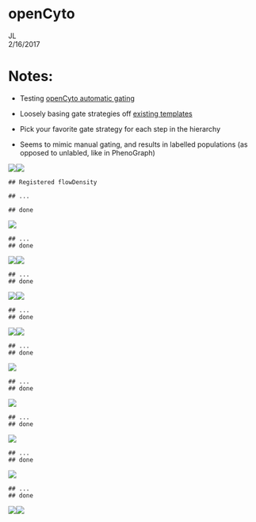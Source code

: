 # openCyto
JL  
2/16/2017  

# Notes:

- Testing [openCyto automatic gating](http://journals.plos.org/ploscompbiol/article?id=10.1371/journal.pcbi.1003806)

- Loosely basing gate strategies off [existing templates](https://www.ncbi.nlm.nih.gov/pmc/articles/PMC4748244/)

- Pick your favorite gate strategy for each step in the hierarchy 

- Seems to  mimic manual gating, and results in labelled populations (as opposed to unlabled, like in PhenoGraph)




![](openCytoPanel1_files/figure-html/unnamed-chunk-2-1.png)<!-- -->![](openCytoPanel1_files/figure-html/unnamed-chunk-2-2.png)<!-- -->

```
## Registered flowDensity
```

```
## ...
```

```
## done
```

![](openCytoPanel1_files/figure-html/unnamed-chunk-2-3.png)<!-- -->

```
## ...
## done
```

![](openCytoPanel1_files/figure-html/unnamed-chunk-2-4.png)<!-- -->![](openCytoPanel1_files/figure-html/unnamed-chunk-2-5.png)<!-- -->

```
## ...
## done
```

![](openCytoPanel1_files/figure-html/unnamed-chunk-2-6.png)<!-- -->![](openCytoPanel1_files/figure-html/unnamed-chunk-2-7.png)<!-- -->

```
## ...
## done
```

![](openCytoPanel1_files/figure-html/unnamed-chunk-2-8.png)<!-- -->![](openCytoPanel1_files/figure-html/unnamed-chunk-2-9.png)<!-- -->

```
## ...
## done
```

![](openCytoPanel1_files/figure-html/unnamed-chunk-2-10.png)<!-- -->

```
## ...
## done
```

![](openCytoPanel1_files/figure-html/unnamed-chunk-2-11.png)<!-- -->

```
## ...
## done
```

![](openCytoPanel1_files/figure-html/unnamed-chunk-2-12.png)<!-- -->

```
## ...
## done
```

![](openCytoPanel1_files/figure-html/unnamed-chunk-2-13.png)<!-- -->

```
## ...
## done
```

![](openCytoPanel1_files/figure-html/unnamed-chunk-2-14.png)<!-- -->![](openCytoPanel1_files/figure-html/unnamed-chunk-2-15.png)<!-- -->

